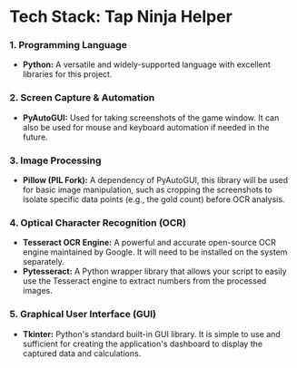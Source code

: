 # Tech Stack: Tap Ninja Helper

### 1. Programming Language
*   **Python:** A versatile and widely-supported language with excellent libraries for this project.

### 2. Screen Capture & Automation
*   **PyAutoGUI:** Used for taking screenshots of the game window. It can also be used for mouse and keyboard automation if needed in the future.

### 3. Image Processing
*   **Pillow (PIL Fork):** A dependency of PyAutoGUI, this library will be used for basic image manipulation, such as cropping the screenshots to isolate specific data points (e.g., the gold count) before OCR analysis.

### 4. Optical Character Recognition (OCR)
*   **Tesseract OCR Engine:** A powerful and accurate open-source OCR engine maintained by Google. It will need to be installed on the system separately.
*   **Pytesseract:** A Python wrapper library that allows your script to easily use the Tesseract engine to extract numbers from the processed images.

### 5. Graphical User Interface (GUI)
*   **Tkinter:** Python's standard built-in GUI library. It is simple to use and sufficient for creating the application's dashboard to display the captured data and calculations.